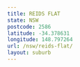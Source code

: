 ```yaml
---
title: REIDS FLAT
state: NSW
postcode: 2586
latitude: -34.378631
longitude: 148.797264
url: /nsw/reids-flat/
layout: suburb
---
```

